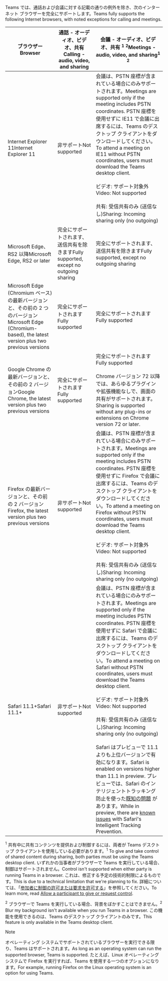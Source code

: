 <span data-ttu-id="7675e-101">Teams では、通話および会議に対する記載の通りの例外を除き、次のインターネット ブラウザーを完全にサポートします。</span><span class="sxs-lookup"><span data-stu-id="7675e-101">Teams fully supports the following Internet browsers, with noted exceptions for calling and meetings.</span></span>


|<span data-ttu-id="7675e-102">ブラウザー</span><span class="sxs-lookup"><span data-stu-id="7675e-102">Browser</span></span>  |<span data-ttu-id="7675e-103">通話 - オーディオ、ビデオ、共有</span><span class="sxs-lookup"><span data-stu-id="7675e-103">Calling - audio, video, and sharing</span></span>  |<span data-ttu-id="7675e-104">会議 - オーディオ、ビデオ、共有 <sup>1</sup> <sup>2</sup></span><span class="sxs-lookup"><span data-stu-id="7675e-104">Meetings - audio, video, and sharing<sup>1</sup> <sup>2</sup></span></span>  |
|---------|---------|---------|
|<span data-ttu-id="7675e-105">Internet Explorer 11</span><span class="sxs-lookup"><span data-stu-id="7675e-105">Internet Explorer 11</span></span>     |<span data-ttu-id="7675e-106">非サポート</span><span class="sxs-lookup"><span data-stu-id="7675e-106">Not supported</span></span>         |<span data-ttu-id="7675e-107">会議は、PSTN 座標が含まれている場合にのみサポートされます。</span><span class="sxs-lookup"><span data-stu-id="7675e-107">Meetings are supported only if the meeting includes PSTN coordinates.</span></span> <span data-ttu-id="7675e-108">PSTN 座標を使用せずに IE11 で会議に出席するには、Teams のデスクトップ クライアントをダウンロードしてください。</span><span class="sxs-lookup"><span data-stu-id="7675e-108">To attend a meeting on IE11 without PSTN coordinates, users must download the Teams desktop client.</span></span><br><br><span data-ttu-id="7675e-109">ビデオ: サポート対象外</span><span class="sxs-lookup"><span data-stu-id="7675e-109">Video: Not supported</span></span><br><br><span data-ttu-id="7675e-110">共有: 受信共有のみ (送信なし)</span><span class="sxs-lookup"><span data-stu-id="7675e-110">Sharing: Incoming sharing only (no outgoing)</span></span>     |
|<span data-ttu-id="7675e-111">Microsoft Edge、RS2 以降</span><span class="sxs-lookup"><span data-stu-id="7675e-111">Microsoft Edge, RS2 or later</span></span>     |<span data-ttu-id="7675e-112">完全にサポートされます、送信共有を除きます</span><span class="sxs-lookup"><span data-stu-id="7675e-112">Fully supported, except no outgoing sharing</span></span>         |<span data-ttu-id="7675e-113">完全にサポートされます、送信共有を除きます</span><span class="sxs-lookup"><span data-stu-id="7675e-113">Fully supported, except no outgoing sharing</span></span>         |
|<span data-ttu-id="7675e-114">Microsoft Edge (Chromium ベース) の最新バージョンと、その前の 2 つのバージョン</span><span class="sxs-lookup"><span data-stu-id="7675e-114">Microsoft Edge (Chromium-based), the latest version plus two previous versions</span></span>     | <span data-ttu-id="7675e-115">完全にサポートされます</span><span class="sxs-lookup"><span data-stu-id="7675e-115">Fully supported</span></span>    |<span data-ttu-id="7675e-116">完全にサポートされます</span><span class="sxs-lookup"><span data-stu-id="7675e-116">Fully supported</span></span>         |
|<span data-ttu-id="7675e-117">Google Chrome の最新バージョンと、その前の 2 バージョン</span><span class="sxs-lookup"><span data-stu-id="7675e-117">Google Chrome, the latest version plus two previous versions</span></span>       |<span data-ttu-id="7675e-118">完全にサポートされます</span><span class="sxs-lookup"><span data-stu-id="7675e-118">Fully supported</span></span> |<span data-ttu-id="7675e-119">完全にサポートされます</span><span class="sxs-lookup"><span data-stu-id="7675e-119">Fully supported</span></span> <br> <br><span data-ttu-id="7675e-120">Chrome バージョン 72 以降では、あらゆるプラグインや拡張機能なしで、画面の共有がサポートされます。</span><span class="sxs-lookup"><span data-stu-id="7675e-120">Sharing is supported without any plug-ins or extensions on Chrome version 72 or later.</span></span>       |
|<span data-ttu-id="7675e-121">Firefox の最新バージョンと、その前の 2 バージョン</span><span class="sxs-lookup"><span data-stu-id="7675e-121">Firefox, the latest version plus two previous versions</span></span>     |<span data-ttu-id="7675e-122">非サポート</span><span class="sxs-lookup"><span data-stu-id="7675e-122">Not supported</span></span>         |<span data-ttu-id="7675e-123">会議は、PSTN 座標が含まれている場合にのみサポートされます。</span><span class="sxs-lookup"><span data-stu-id="7675e-123">Meetings are supported only if the meeting includes PSTN coordinates.</span></span> <span data-ttu-id="7675e-124">PSTN 座標を使用せずに Firefox で会議に出席するには、Teams のデスクトップ クライアントをダウンロードしてください。</span><span class="sxs-lookup"><span data-stu-id="7675e-124">To attend a meeting on Firefox without PSTN coordinates, users must download the Teams desktop client.</span></span><br><br><span data-ttu-id="7675e-125">ビデオ: サポート対象外</span><span class="sxs-lookup"><span data-stu-id="7675e-125">Video: Not supported</span></span><br><br><span data-ttu-id="7675e-126">共有: 受信共有のみ (送信なし)</span><span class="sxs-lookup"><span data-stu-id="7675e-126">Sharing: Incoming sharing only (no outgoing)</span></span>     |
|<span data-ttu-id="7675e-127">Safari 11.1+</span><span class="sxs-lookup"><span data-stu-id="7675e-127">Safari 11.1+</span></span>     | <span data-ttu-id="7675e-128">非サポート</span><span class="sxs-lookup"><span data-stu-id="7675e-128">Not supported</span></span>        |<span data-ttu-id="7675e-129">会議は、PSTN 座標が含まれている場合にのみサポートされます。</span><span class="sxs-lookup"><span data-stu-id="7675e-129">Meetings are supported only if the meeting includes PSTN coordinates.</span></span> <span data-ttu-id="7675e-130">PSTN 座標を使用せずに Safari で会議に出席するには、Teams のデスクトップ クライアントをダウンロードしてください。</span><span class="sxs-lookup"><span data-stu-id="7675e-130">To attend a meeting on Safari without PSTN coordinates, users must download the Teams desktop client.</span></span><br><br><span data-ttu-id="7675e-131">ビデオ: サポート対象外</span><span class="sxs-lookup"><span data-stu-id="7675e-131">Video: Not supported</span></span><br><br><span data-ttu-id="7675e-132">共有: 受信共有のみ (送信なし)</span><span class="sxs-lookup"><span data-stu-id="7675e-132">Sharing: Incoming sharing only (no outgoing)</span></span><br><br><span data-ttu-id="7675e-133">Safari はプレビューで 11.1 よりも上位バージョンで有効になります。</span><span class="sxs-lookup"><span data-stu-id="7675e-133">Safari is enabled on versions higher than 11.1 in preview.</span></span> <span data-ttu-id="7675e-134">プレビューでは、Safari のインテリジェントトラッキング防止を使った[既知の問題](https://support.office.com/article/safari-browser-support-1aac0a7c-35a8-42c1-a7df-f674afe234df) があります。</span><span class="sxs-lookup"><span data-stu-id="7675e-134">While in preview, there are [known issues](https://support.office.com/article/safari-browser-support-1aac0a7c-35a8-42c1-a7df-f674afe234df) with Safari's Intelligent Tracking Prevention.</span></span>      |

<span data-ttu-id="7675e-135"><sup>1</sup> 共有中に共有コンテンツを提供および制御するには、両者が Teams デスクトップ クライアントを使用している必要があります。</span><span class="sxs-lookup"><span data-stu-id="7675e-135"><sup>1</sup> To give and take control of shared content during sharing, both parties must be using the Teams desktop client.</span></span> <span data-ttu-id="7675e-136">いずれかの当事者がブラウザーで Teams を実行している場合、制御はサポートされません。</span><span class="sxs-lookup"><span data-stu-id="7675e-136">Control isn't supported when either party is running Teams in a browser.</span></span> <span data-ttu-id="7675e-137">これは、修正する予定の技術的制限によるものです。</span><span class="sxs-lookup"><span data-stu-id="7675e-137">This is due to a technical limitation that we're planning to fix.</span></span> <span data-ttu-id="7675e-138">詳細については、「[参加者に制御の許可または要求を許可する](../meeting-policies-in-teams.md#allow-a-participant-to-give-or-request-control)」を参照してください。</span><span class="sxs-lookup"><span data-stu-id="7675e-138">To learn more, read [Allow a participant to give or request control](../meeting-policies-in-teams.md#allow-a-participant-to-give-or-request-control).</span></span>

<span data-ttu-id="7675e-139"><sup>2</sup> ブラウザーで Teams を実行している場合、背景をぼかすことはできません。</span><span class="sxs-lookup"><span data-stu-id="7675e-139"><sup>2</sup> Blur my background isn't available when you run Teams in a browser.</span></span> <span data-ttu-id="7675e-140">この機能を使用できるのは、Teams のデスクトップ クライアントのみです。</span><span class="sxs-lookup"><span data-stu-id="7675e-140">This feature is only available in the Teams desktop client.</span></span>

> [!NOTE]
> <span data-ttu-id="7675e-141">オペレーティング システムでサポートされているブラウザーを実行できる限り、Teams はサポートされます。</span><span class="sxs-lookup"><span data-stu-id="7675e-141">As long as an operating system can run the supported browser, Teams is supported.</span></span> <span data-ttu-id="7675e-142">たとえば、Linux オペレーティング システムで Firefox を実行すれば、Teams を使用する一つのオプションになります。</span><span class="sxs-lookup"><span data-stu-id="7675e-142">For example, running Firefox on the Linux operating system is an option for using Teams.</span></span>
